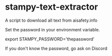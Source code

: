 # stampy-text-extractor

A script to download all text from aisafety.info

Set the password in your environment variable.

export STAMPY_PASSWORD='thepassword'

If you don't know the password, go ask on Discord
